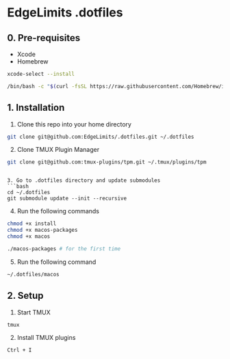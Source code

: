 # EdgeLimits .dotfiles
## 0. Pre-requisites

- Xcode
- Homebrew

```bash
xcode-select --install
```

```bash
/bin/bash -c "$(curl -fsSL https://raw.githubusercontent.com/Homebrew/install/HEAD/install.sh)"
```

## 1. Installation

1. Clone this repo into your home directory
```bash
git clone git@github.com:EdgeLimits/.dotfiles.git ~/.dotfiles
```

2. Clone TMUX Plugin Manager
```bash
git clone git@github.com:tmux-plugins/tpm.git ~/.tmux/plugins/tpm
```
```

3. Go to .dotfiles directory and update submodules
```bash
cd ~/.dotfiles
git submodule update --init --recursive
```

4. Run the following commands
```bash
chmod +x install
chmod +x macos-packages
chmod +x macos

./macos-packages # for the first time
```

5. Run the following command
```bash
~/.dotfiles/macos

```

## 2. Setup
1. Start TMUX
```bash
tmux
```

2. Install TMUX plugins
```bash
Ctrl + I
```
